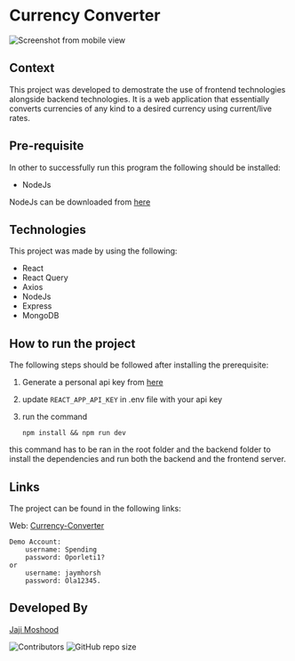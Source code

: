 # Currency Converter

![Screenshot from mobile view](https://res.cloudinary.com/dbkthd6ck/image/upload/v1706092369/Screenshot_127_jvidfl.png)

## Context
This project was developed to demostrate the use of frontend technologies alongside backend technologies. It is a web application that essentially converts currencies of any kind to a desired currency using current/live rates. 

## Pre-requisite
In other to successfully run this program the following should be installed:

- NodeJs

NodeJs can be downloaded from [here](https://nodejs.org/en/download)

## Technologies
This project was made by using the following:
- React
- React Query
- Axios
- NodeJs
- Express
- MongoDB

## How to run the project
The following steps should be followed after installing the prerequisite:

1. Generate a personal api key from [here](https://apilayer.com/marketplace/fixer-api)

2. update `REACT_APP_API_KEY` in .env file with your api key

3. run the command

    `npm install && npm run dev` 

this command has to be ran in the root folder and the backend folder to install the dependencies and run both the backend and the frontend server.

## Links
The project can be found in the following links:

Web: [Currency-Converter](https://currency-converts.vercel.app)

    Demo Account:
        username: Spending
        password: Oporleti1?
    or  
        username: jaymhorsh 
        password: Ola12345.

## Developed By  

[Jaji Moshood](https://github.com/jaymhorsh)

![Contributors](https://img.shields.io/github/contributors/jaymhorsh/currency-converter?logoColor=green&style=plastic) ![GitHub repo size](https://img.shields.io/github/repo-size/jaymhorsh/currency-converter) 
